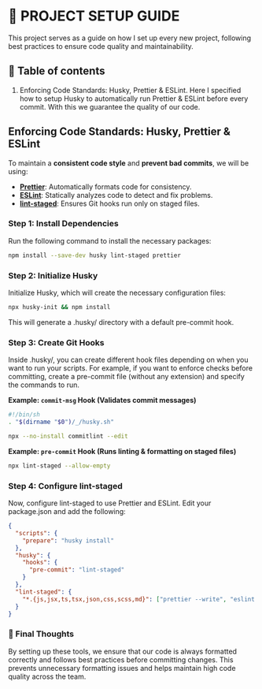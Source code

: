 # 🚀 PROJECT SETUP GUIDE

This project serves as a guide on how I set up every new project, following best practices to ensure code quality and maintainability.

## 📜 Table of contents

1. Enforcing Code Standards: Husky, Prettier & ESLint. Here I specified how to setup Husky to automatically run Prettier & ESLint before every commit. With this we guarantee the quality of our code.

## Enforcing Code Standards: Husky, Prettier & ESLint

To maintain a **consistent code style** and **prevent bad commits**, we will be using:

- [**Prettier**](https://prettier.io/): Automatically formats code for consistency.
- [**ESLint**](https://eslint.org/): Statically analyzes code to detect and fix problems.
- [**lint-staged**](https://github.com/lint-staged/lint-staged): Ensures Git hooks run only on staged files.

### Step 1: Install Dependencies

Run the following command to install the necessary packages:

```bash
npm install --save-dev husky lint-staged prettier
```

### Step 2: Initialize Husky

Initialize Husky, which will create the necessary configuration files:

```bash
npx husky-init && npm install
```

This will generate a .husky/ directory with a default pre-commit hook.

### Step 3: Create Git Hooks

Inside .husky/, you can create different hook files depending on when you want to run your scripts.
For example, if you want to enforce checks before committing, create a pre-commit file (without any extension) and specify the commands to run.

**Example: `commit-msg` Hook (Validates commit messages)**

```bash
#!/bin/sh
. "$(dirname "$0")/_/husky.sh"

npx --no-install commitlint --edit
```

**Example: `pre-commit` Hook (Runs linting & formatting on staged files)**

```bash
npx lint-staged --allow-empty
```

### Step 4: Configure lint-staged

Now, configure lint-staged to use Prettier and ESLint.
Edit your package.json and add the following:

```json
{
  "scripts": {
    "prepare": "husky install"
  },
  "husky": {
    "hooks": {
      "pre-commit": "lint-staged"
    }
  },
  "lint-staged": {
    "*.{js,jsx,ts,tsx,json,css,scss,md}": ["prettier --write", "eslint --fix"]
  }
}
```

### 🎯 Final Thoughts

By setting up these tools, we ensure that our code is always formatted correctly and follows best practices before committing changes.
This prevents unnecessary formatting issues and helps maintain high code quality across the team.
